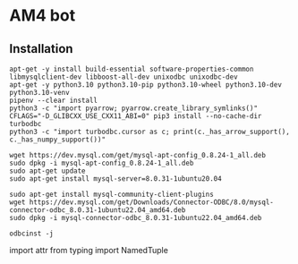 # AM4 bot

## Installation
```
apt-get -y install build-essential software-properties-common libmysqlclient-dev libboost-all-dev unixodbc unixodbc-dev
apt-get -y python3.10 python3.10-pip python3.10-wheel python3.10-dev python3.10-venv
pipenv --clear install
python3 -c "import pyarrow; pyarrow.create_library_symlinks()"
CFLAGS="-D_GLIBCXX_USE_CXX11_ABI=0" pip3 install --no-cache-dir turbodbc
python3 -c "import turbodbc.cursor as c; print(c._has_arrow_support(), c._has_numpy_support())"

wget https://dev.mysql.com/get/mysql-apt-config_0.8.24-1_all.deb
sudo dpkg -i mysql-apt-config_0.8.24-1_all.deb
sudo apt-get update
sudo apt-get install mysql-server=8.0.31-1ubuntu20.04

sudo apt-get install mysql-community-client-plugins
wget https://dev.mysql.com/get/Downloads/Connector-ODBC/8.0/mysql-connector-odbc_8.0.31-1ubuntu22.04_amd64.deb
sudo dpkg -i mysql-connector-odbc_8.0.31-1ubuntu22.04_amd64.deb

odbcinst -j
```

import attr
from typing import NamedTuple


<!-- wget https://dev.mysql.com/get/Downloads/Connector-ODBC/8.0/mysql-connector-odbc-8.0.31-linux-glibc2.27-x86-64bit.tar.gz
tar -xvf mysql-connector-odbc-8.0.31-linux-glibc2.27-x86-64bit.tar.gz
cd mysql-connector-odbc-8.0.31-linux-glibc2.27-x86-64bit
sudo cp bin/* /usr/local/bin
sudo cp -r lib/* /usr/local/lib
sudo myodbc-installer -a -d -n "MySQL ODBC 8.0 Driver" -t "Driver=/usr/local/lib/libmyodbc8w.so"
sudo myodbc-installer -a -d -n "MySQL ODBC 8.0" -t "Driver=/usr/local/lib/libmyodbc8a.so" -->